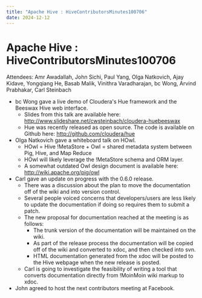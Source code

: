 ```yaml
---
title: "Apache Hive : HiveContributorsMinutes100706"
date: 2024-12-12
---
```


# Apache Hive : HiveContributorsMinutes100706

Attendees: Amr Awadallah, John Sichi, Paul Yang, Olga Natkovich, Ajay Kidave, Yongqiang He, Basab Malik, Vinithra Varadharajan, bc Wong, Arvind Prabhakar, Carl Steinbach

* bc Wong gave a live demo of Cloudera's Hue framework and the Beeswax Hive web interface.
	+ Slides from this talk are available here: <http://www.slideshare.net/cwsteinbach/cloudera-huebeeswax>
	+ Hue was recently released as open source. The code is available on Github here: <http://github.com/cloudera/hue>
* Olga Natkovich gave a whiteboard talk on HOwl.
	+ HOwl = Hive !MetaStore + Owl = shared metadata system between Pig, Hive, and Map Reduce
	+ HOwl will likely leverage the !MetaStore schema and ORM layer.
	+ A somewhat outdated Owl design document is available here: <http://wiki.apache.org/pig/owl>
* Carl gave an update on progress with the 0.6.0 release.
	+ There was a discussion about the plan to move the documentation off of the wiki and into version control.
	+ Several people voiced concerns that developers/users are less likely to update the documentation if doing so requires them to submit a patch.
	+ The new proposal for documentation reached at the meeting is as follows:
		- The trunk version of the documentation will be maintained on the wiki.
		- As part of the release process the documentation will be copied off of the wiki and converted to xdoc, and then checked into svn.
		- HTML documentation generated from the xdoc will be posted to the Hive webpage when the new release is posted.
	+ Carl is going to investigate the feasibility of writing a tool that converts documentation directly from !MoinMoin wiki markup to xdoc.
* John agreed to host the next contributors meeting at Facebook.

 

 


